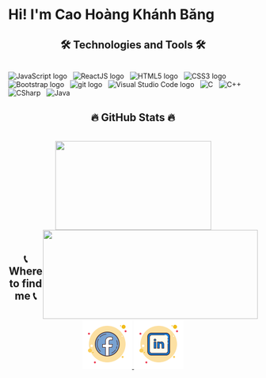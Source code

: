 <h1>Hi! I'm Cao Hoàng Khánh Băng</h1>
<h2 align="center">🛠 Technologies and Tools 🛠</h2>
<br>
<!-- https://simpleicons.org/ -->
<span><img src="https://img.shields.io/badge/JavaScript-282C34?logo=javascript&logoColor=F7DF1E" alt="JavaScript logo" title="JavaScript" height="25" /></span>
&nbsp;
<span><img src="https://img.shields.io/badge/ReactJS-282C34?logo=react&logoColor=61DAFB" alt="ReactJS logo" title="ReactJS" height="25" /></span>
&nbsp;
<span><img src="https://img.shields.io/badge/HTML5-282C34?logo=html5&logoColor=E34F26" alt="HTML5 logo" title="HTML5" height="25" /></span>
&nbsp;
<span><img src="https://img.shields.io/badge/CSS3-282C34?logo=css3&logoColor=1572B6" alt="CSS3 logo" title="CSS3" height="25" /></span>
&nbsp;
<span><img src="https://img.shields.io/badge/Bootstrap-282C34?logo=bootstrap&logoColor=7952B3" alt="Bootstrap logo" title="Bootstrap" height="25" /></span>
&nbsp;
<span><img src="https://img.shields.io/badge/git-282C34?logo=git&logoColor=F05032" alt="git logo" title="git" height="25" /></span>
&nbsp;
<span><img src="https://img.shields.io/badge/VS%20Code-282C34?logo=visual-studio-code&logoColor=007ACC" alt="Visual Studio Code logo" title="Visual Studio Code" height="25" /></span>
&nbsp;
<span><img src="https://img.shields.io/badge/C-00599C?style=for-the-badge&logo=c&logoColor=white" title="C" height="25"/></span>
&nbsp;
<span><img src="https://img.shields.io/badge/C%2B%2B-00599C?style=for-the-badge&logo=c%2B%2B&logoColor=white" title="C++" height="25"/></span> 
&nbsp;
<span><img src="https://img.shields.io/badge/C%23-239120?style=for-the-badge&logo=c-sharp&logoColor=white" title="CSharp" height="25"/></span> 
&nbsp;
<span><img src="https://img.shields.io/badge/Java-ED8B00?style=for-the-badge&logo=java&logoColor=white" title="Java" height="25"/></span> 
&nbsp;

<br>
<h2 align="center">🔥 GitHub Stats 🔥</h2>
<!-- https://github.com/anuraghazra/github-readme-stats -->
<br>
<div align=center>
  <a href="#" title="caohoangkhanhbang">
    <img width="315" align="center" src="https://github-readme-stats.vercel.app/api/top-langs/?username=caohoangkhanhbang&hide=c%23,powershell,Mathematica,Ruby,Objective-C,Objective-C%2b%2b,Cuda&title_color=61dafb&text_color=ffffff&icon_color=61dafb&bg_color=20232a&langs_count=8&layout=compact&border_color=61dafb&hide_border=true" height="180em" />
  </a>
  <a href="#" title="caohoangkhanhbang">
    <img align="right" width="434" src="https://github-readme-stats.vercel.app/api?username=caohoangkhanhbang&show_icons=true&theme=react&border_color=61dafb&hide_border=true" height="180em" />
  </a>
</div>

<br>
<h2 align="center">📞  Where to find me 📞</h2>
<br>
<!-- https://icons8.com -->
<div align="center">
  <a href="https://www.facebook.com/profile.php?id=100050494059978" target="blank">
    <img src="./images/facebook_new.png" alt="caohoangkhanhbang-facebook" />
  </a>
  <a href="https://www.linkedin.com/in/kh%C3%A1nh-b%C4%83ng-cao-ho%C3%A0ng-1094a025a/" target="blank">
    <img src="./images/linkedin.png" alt="caohoangkhanhbang-linkedin" />
  </a>
</div>

